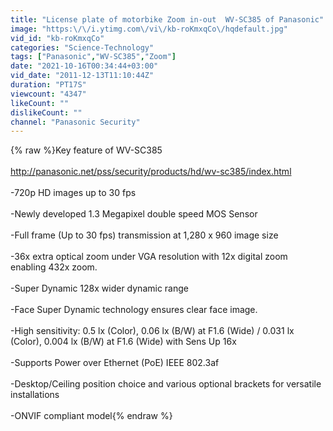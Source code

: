 ```yaml
---
title: "License plate of motorbike Zoom in-out  WV-SC385 of Panasonic"
image: "https:\/\/i.ytimg.com\/vi\/kb-roKmxqCo\/hqdefault.jpg"
vid_id: "kb-roKmxqCo"
categories: "Science-Technology"
tags: ["Panasonic","WV-SC385","Zoom"]
date: "2021-10-16T00:34:44+03:00"
vid_date: "2011-12-13T11:10:44Z"
duration: "PT17S"
viewcount: "4347"
likeCount: ""
dislikeCount: ""
channel: "Panasonic Security"
---
```

{% raw %}Key feature of WV-SC385 <br /><br /><a rel="nofollow" target="blank" href="http://panasonic.net/pss/security/products/hd/wv-sc385/index.html">http://panasonic.net/pss/security/products/hd/wv-sc385/index.html</a><br /><br />-720p HD images up to 30 fps<br /><br />-Newly developed 1.3 Megapixel double speed MOS Sensor<br /><br />-Full frame (Up to 30 fps) transmission at 1,280 x 960 image size<br /><br />-36x extra optical zoom under VGA resolution with 12x digital zoom enabling 432x zoom.<br /><br />-Super Dynamic 128x wider dynamic range<br /><br />-Face Super Dynamic technology ensures clear face image.<br /><br />-High sensitivity: 0.5 lx (Color), 0.06 lx (B/W) at F1.6 (Wide) / 0.031 lx (Color), 0.004 lx (B/W) at F1.6 (Wide) with Sens Up 16x<br /><br />-Supports Power over Ethernet (PoE) IEEE 802.3af<br /><br />-Desktop/Ceiling position choice and various optional brackets for versatile installations<br /><br />-ONVIF compliant model{% endraw %}
